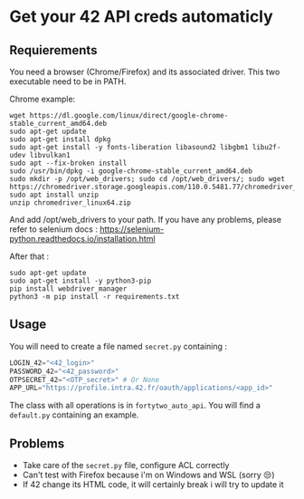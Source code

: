 # Get your 42 API creds automaticly

## Requierements
You need a browser (Chrome/Firefox) and its associated driver.
This two executable need to be in PATH.

Chrome example:
```
wget https://dl.google.com/linux/direct/google-chrome-stable_current_amd64.deb
sudo apt-get update 
sudo apt-get install dpkg
sudo apt-get install -y fonts-liberation libasound2 libgbm1 libu2f-udev libvulkan1
sudo apt --fix-broken install
sudo /usr/bin/dpkg -i google-chrome-stable_current_amd64.deb
sudo mkdir -p /opt/web_drivers; sudo cd /opt/web_drivers/; sudo wget https://chromedriver.storage.googleapis.com/110.0.5481.77/chromedriver_linux64.zip
sudo apt install unzip
unzip chromedriver_linux64.zip
```
And add /opt/web_drivers to your path. If you have any problems, please refer to selenium docs : https://selenium-python.readthedocs.io/installation.html

After that :
```
sudo apt-get update
sudo apt-get install -y python3-pip
pip install webdriver_manager
python3 -m pip install -r requirements.txt
```

## Usage
You will need to create a file named `secret.py` containing :
```python
LOGIN_42="<42_login>"
PASSWORD_42="<42_password>"
OTPSECRET_42="<OTP_secret>" # Or None
APP_URL="https://profile.intra.42.fr/oauth/applications/<app_id>"
```

The class with all operations is in `fortytwo_auto_api`. You will find a `default.py` containing an example.

## Problems
- Take care of the `secret.py` file, configure ACL correctly
- Can't test with Firefox because i'm on Windows and WSL (sorry 😒)
- If 42 change its HTML code, it will certainly break i will try to update it

